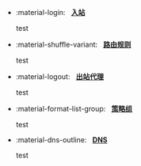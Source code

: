 <div class="grid cards" markdown>

- :material-login: &nbsp; __[入站][inbound]__

    test

- :material-shuffle-variant: &nbsp; __[路由规则][rule]__

    test

- :material-logout: &nbsp; __[出站代理][proxie]__

    test

- :material-format-list-group: &nbsp; __[策略组][proxy-group]__

    test

- :material-dns-outline: &nbsp; __[DNS][dns]__

    test

</div>

[inbound]: ./inbound/index.md
[proxy-group]: ./proxy-groups/index.md
[proxie]: ./proxies/index.md
[rule]: ./rules/index.md
[dns]: ./dns/index.md